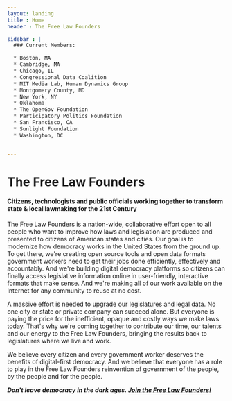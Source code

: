 ```yaml
---
layout: landing
title : Home
header : The Free Law Founders

sidebar : |
  ### Current Members:

  * Boston, MA
  * Cambridge, MA
  * Chicago, IL
  * Congressional Data Coalition
  * MIT Media Lab, Human Dynamics Group
  * Montgomery County, MD
  * New York, NY
  * Oklahoma
  * The OpenGov Foundation
  * Participatory Politics Foundation
  * San Francisco, CA
  * Sunlight Foundation
  * Washington, DC


---
```


# The Free Law Founders

#### Citizens, technologists and public officials working together to transform state & local lawmaking for the 21st Century

The Free Law Founders is a nation-wide, collaborative effort open to all people who want to improve how laws and legislation are produced and presented to citizens of American states and cities.  Our goal is to modernize how democracy works in the United States from the ground up.  To get there, we're creating open source tools and open data formats government workers need to get their jobs done efficiently, effectively and accountably.  And we're building digital democracy platforms so citizens can finally access legislative information online in user-friendly, interactive formats that make sense.  And we're making all of our work available on the Internet for any community to reuse at no cost.

A massive effort is needed to upgrade our legislatures and legal data.  No one city or state or private company can succeed alone. But everyone is paying the price for the inefficient, opaque and costly ways we make laws today. That's why we're coming together to contribute our time, our talents and our energy to the Free Law Founders, bringing the results back to legislatures where we live and work.

We believe every citizen and every government worker deserves the benefits of digital-first democracy. And we believe that everyone has a role to play in the Free Law Founders reinvention of government of the people, by the people and for the people.

***Don't leave democracy in the dark ages. [Join the Free Law Founders!](mailinglist/)***
